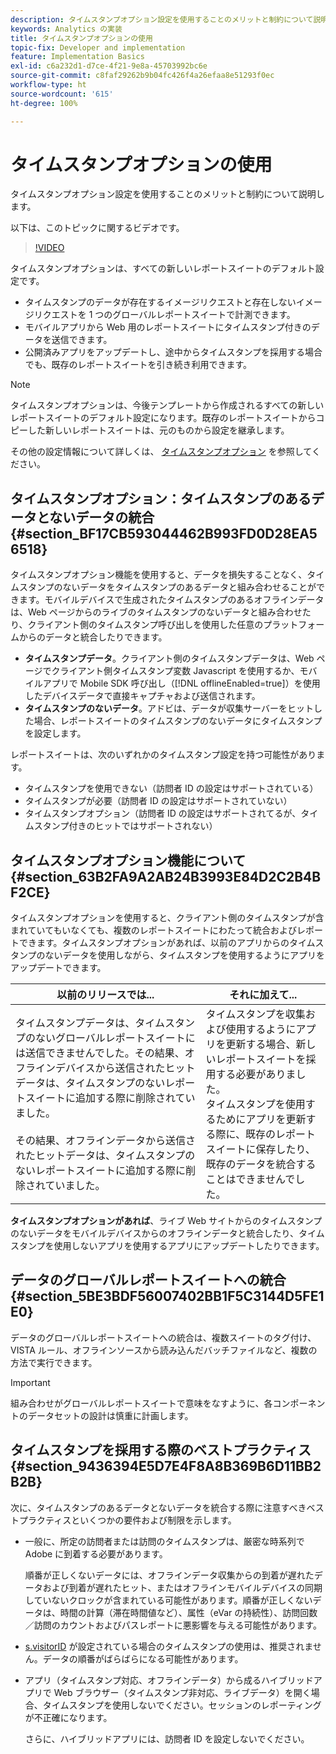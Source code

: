 ```yaml
---
description: タイムスタンプオプション設定を使用することのメリットと制約について説明します。
keywords: Analytics の実装
title: タイムスタンプオプションの使用
topic-fix: Developer and implementation
feature: Implementation Basics
exl-id: c6a232d1-d7ce-4f21-9e8a-45703992bc6e
source-git-commit: c8faf29262b9b04fc426f4a26efaa8e51293f0ec
workflow-type: ht
source-wordcount: '615'
ht-degree: 100%

---
```


# タイムスタンプオプションの使用

タイムスタンプオプション設定を使用することのメリットと制約について説明します。

以下は、このトピックに関するビデオです。

>[!VIDEO](https://video.tv.adobe.com/v/335740/?quality=12)

タイムスタンプオプションは、すべての新しいレポートスイートのデフォルト設定です。

* タイムスタンプのデータが存在するイメージリクエストと存在しないイメージリクエストを 1 つのグローバルレポートスイートで計測できます。
* モバイルアプリから Web 用のレポートスイートにタイムスタンプ付きのデータを送信できます。
* 公開済みアプリをアップデートし、途中からタイムスタンプを採用する場合でも、既存のレポートスイートを引き続き利用できます。

>[!NOTE]
>
>タイムスタンプオプションは、今後テンプレートから作成されるすべての新しいレポートスイートのデフォルト設定になります。既存のレポートスイートからコピーした新しいレポートスイートは、元のものから設定を継承します。

その他の設定情報について詳しくは、 [タイムスタンプオプション](https://experienceleague.adobe.com/docs/analytics/admin/admin-tools/timestamp-optional.html?lang=ja) を参照してください。

## タイムスタンプオプション：タイムスタンプのあるデータとないデータの統合 {#section_BF17CB593044462B993FD0D28EA56518}

タイムスタンプオプション機能を使用すると、データを損失することなく、タイムスタンプのないデータをタイムスタンプのあるデータと組み合わせることができます。モバイルデバイスで生成されたタイムスタンプのあるオフラインデータは、Web ページからのライブのタイムスタンプのないデータと組み合わせたり、クライアント側のタイムスタンプ呼び出しを使用した任意のプラットフォームからのデータと統合したりできます。

* **タイムスタンプデータ**。クライアント側のタイムスタンプデータは、Web ページでクライアント側タイムスタンプ変数 Javascript を使用するか、モバイルアプリで Mobile SDK 呼び出し（[!DNL offlineEnabled=true]）を使用したデバイスデータで直接キャプチャおよび送信されます。
* **タイムスタンプのないデータ**。アドビは、データが収集サーバーをヒットした場合、レポートスイートのタイムスタンプのないデータにタイムスタンプを設定します。

レポートスイートは、次のいずれかのタイムスタンプ設定を持つ可能性があります。

* タイムスタンプを使用できない（訪問者 ID の設定はサポートされている）
* タイムスタンプが必要（訪問者 ID の設定はサポートされていない）
* タイムスタンプオプション（訪問者 ID の設定はサポートされてるが、タイムスタンプ付きのヒットではサポートされない）

## タイムスタンプオプション機能について {#section_63B2FA9A2AB24B3993E84D2C2B4BF2CE}

タイムスタンプオプションを使用すると、クライアント側のタイムスタンプが含まれていてもいなくても、複数のレポートスイートにわたって統合およびレポートできます。タイムスタンプオプションがあれば、以前のアプリからのタイムスタンプのないデータを使用しながら、タイムスタンプを使用するようにアプリをアップデートできます。

| 以前のリリースでは... | それに加えて... |
|--- |--- |
| タイムスタンプデータは、タイムスタンプのないグローバルレポートスイートには送信できませんでした。その結果、オフラインデバイスから送信されたヒットデータは、タイムスタンプのないレポートスイートに追加する際に削除されていました。<br/><br/>その結果、オフラインデータから送信されたヒットデータは、タイムスタンプのないレポートスイートに追加する際に削除されていました。 | タイムスタンプを収集および使用するようにアプリを更新する場合、新しいレポートスイートを採用する必要がありました。<br/>タイムスタンプを使用するためにアプリを更新する際に、既存のレポートスイートに保存したり、既存のデータを統合することはできませんでした。 |

**タイムスタンプオプションがあれば**、ライブ Web サイトからのタイムスタンプのないデータをモバイルデバイスからのオフラインデータと統合したり、タイムスタンプを使用しないアプリを使用するアプリにアップデートしたりできます。

## データのグローバルレポートスイートへの統合 {#section_5BE3BDF56007402BB1F5C3144D5FE1E0}

データのグローバルレポートスイートへの統合は、複数スイートのタグ付け、VISTA ルール、オフラインソースから読み込んだバッチファイルなど、複数の方法で実行できます。

>[!IMPORTANT]
>
>組み合わせがグローバルレポートスイートで意味をなすように、各コンポーネントのデータセットの設計は慎重に計画します。

## タイムスタンプを採用する際のベストプラクティス {#section_9436394E5D7E4F8A8B369B6D11BB2B2B}

次に、タイムスタンプのあるデータとないデータを統合する際に注意すべきベストプラクティスといくつかの要件および制限を示します。

* 一般に、所定の訪問者または訪問のタイムスタンプは、厳密な時系列で Adobe に到着する必要があります。

   順番が正しくないデータには、オフラインデータ収集からの到着が遅れたデータおよび到着が遅れたヒット、またはオフラインモバイルデバイスの同期していないクロックが含まれている可能性があります。順番が正しくないデータは、時間の計算（滞在時間値など）、属性（eVar の持続性）、訪問回数／訪問のカウントおよびパスレポートに悪影響を与える可能性があります。

* [s.visitorID](/help/implement/vars/config-vars/visitorid.md) が設定されている場合のタイムスタンプの使用は、推奨されません。データの順番がばらばらになる可能性があります。

* アプリ（タイムスタンプ対応、オフラインデータ）から成るハイブリッドアプリで Web ブラウザー（タイムスタンプ非対応、ライブデータ）を開く場合、タイムスタンプを使用しないでください。セッションのレポーティングが不正確になります。

   さらに、ハイブリッドアプリには、訪問者 ID を設定しないでください。
